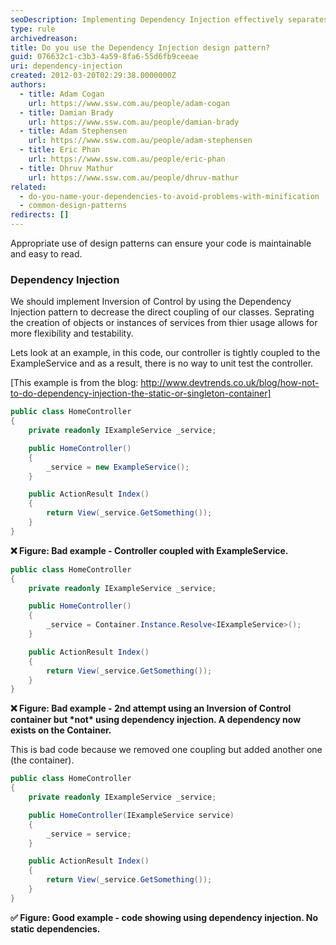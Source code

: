 ```yaml
---
seoDescription: Implementing Dependency Injection effectively separates object creation from usage, increasing flexibility and testability while reducing coupling.
type: rule
archivedreason:
title: Do you use the Dependency Injection design pattern?
guid: 076632c1-c3b3-4a59-8fa6-55d6fb9ceeae
uri: dependency-injection
created: 2012-03-20T02:29:38.0000000Z
authors:
  - title: Adam Cogan
    url: https://www.ssw.com.au/people/adam-cogan
  - title: Damian Brady
    url: https://www.ssw.com.au/people/damian-brady
  - title: Adam Stephensen
    url: https://www.ssw.com.au/people/adam-stephensen
  - title: Eric Phan
    url: https://www.ssw.com.au/people/eric-phan
  - title: Dhruv Mathur
    url: https://www.ssw.com.au/people/dhruv-mathur
related:
  - do-you-name-your-dependencies-to-avoid-problems-with-minification
  - common-design-patterns
redirects: []
---
```


Appropriate use of design patterns can ensure your code is maintainable and easy to read.

<!--endintro-->

### Dependency Injection

We should implement Inversion of Control by using the Dependency Injection pattern to decrease the direct coupling of our classes. Seprating the creation of objects or instances of services from thier usage allows for more flexibility and testability.

Lets look at an example, in this code, our controller is tightly coupled to the ExampleService and as a result, there is no way to unit test the controller.

[This example is from the blog: http://www.devtrends.co.uk/blog/how-not-to-do-dependency-injection-the-static-or-singleton-container]

```csharp
public class HomeController
{
    private readonly IExampleService _service;

    public HomeController()
    {
        _service = new ExampleService();
    }

    public ActionResult Index()
    {
        return View(_service.GetSomething());
    }
}
```

**❌ Figure: Bad example - Controller coupled with ExampleService.**

```csharp
public class HomeController
{
    private readonly IExampleService _service;

    public HomeController()
    {
        _service = Container.Instance.Resolve<IExampleService>();
    }

    public ActionResult Index()
    {
        return View(_service.GetSomething());
    }
}
```

**❌ Figure: Bad example - 2nd attempt using an Inversion of Control container but \*not\* using dependency injection. A dependency now exists on the Container.**

This is bad code because we removed one coupling but added another one (the container).

```csharp
public class HomeController
{
    private readonly IExampleService _service;

    public HomeController(IExampleService service)
    {
        _service = service;
    }

    public ActionResult Index()
    {
        return View(_service.GetSomething());
    }
}
```

**✅ Figure: Good example - code showing using dependency injection. No static dependencies.**
